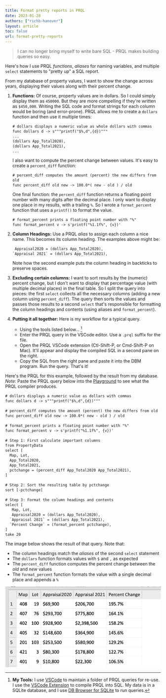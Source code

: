 ```yaml
---
title: Format pretty reports in PRQL
date: 2023-01-28
authors: ["richb-hanover"]
layout: article
toc: false
url: format-pretty-reports
---
```


> I can no longer bring myself to write bare SQL - PRQL makes building queries
> so easy.

Here's how I use PRQL _functions_, _aliases_ for naming variables, and multiple
`select` statements to "pretty up" a SQL report.

From my database of property values, I want to show the change across years,
displaying their values along with their percent change.

1. **Functions:** Of course, property values are in dollars. So I could simply
   display them as `450000`. But they are more compelling if they're written as
   `$450,000`. Writing the SQL code and format strings for each column would be
   boring (and error-prone). PRQL allows me to create a `dollars` function and
   then use it multiple times:

   ```prql
   # dollars displays a numeric value as whole dollars with commas
   func dollars d -> s"""printf("$%,d",{d})"""
   ...
   (dollars App_Total2020),
   (dollars App_Total2021),
   ...
   ```

   I also want to compute the percent change between values. It's easy to create
   a `percent_diff` function:

   ```prql
   # percent_diff computes the amount (percent) the new differs from old
   func percent_diff old new -> 100.0*( new - old ) / old
   ```

   One final function: the `percent_diff` function returns a floating point
   number with many digits after the decimal place. I only want to display one
   place in my results, with a trailing `%`. So I wrote a `format_percent`
   function that uses a `printf()` to format the value.

   ```prql
   # format_percent prints a floating point number with "%"
   func format_percent v -> s'printf("%1.1f%", {v})'
   ```

2. **Column Headings:** Use a PRQL _alias_ to assign each column a nice name.
   This becomes its column heading. The examples above might be:

   ```prql
    Appraisal2020 = (dollars App_Total2020),
   `Appraisal 2021` = (dollars App_Total2021),
   ```

   Note how the second example puts the column heading in backticks to preserve
   spaces.

3. **Excluding certain columns:** I want to sort results by the (numeric)
   percent change, but I don't want to display that percentage value (with
   multiple decimal places) in the final table. So I split the query into
   pieces: the first `select` collects all the necessary columns (adding a new
   column using `percent_diff`). The query then sorts the values and passes
   those results to a second `select` that's responsible for formatting the
   column headings and contents (using aliases and `format_percent`).

4. **Putting it all together:** Here is my workflow for a typical query.

   - Using the tools listed below... [^1]
   - Enter the PRQL query in the VSCode editor. Use a `.prql` suffix for the
     file.
   - Open the PRQL VSCode extension (Ctl-Shift-P, or Cmd-Shift-P on Mac). It'll
     appear and display the compiled SQL in a second pane on the right.
   - Copy the SQL from the right pane and paste it into the DBM program. Run the
     query. That's it!

Here's the PRQL for this example, followed by the result from my database.
_Note:_ Paste the PRQL query below into the
[Playground](https://prql-lang.org/playground/) to see what the PRQL compiler
produces.

```prql
# dollars displays a numeric value as dollars with commas
func dollars d -> s"""printf("$%,d",{d})"""

# percent_diff computes the amount (percent) the new differs from old
func percent_diff old new -> 100.0*( new - old ) / old

# format_percent prints a floating point number with "%"
func format_percent v -> s'printf("%1.1f%", {v})'

# Step 1: First calculate important columns
from PropertyData
select [
  Map, Lot,
  App_Total2020,
  App_Total2021,
  pctchange = (percent_diff App_Total2020 App_Total2021),
]

# Step 2: Sort the resulting table by pctchange
sort [-pctchange]

# Step 3: Format the column headings and contents
select [
   Map, Lot,
   Appraisal2020 = (dollars App_Total2020),
  `Appraisal 2021` = (dollars App_Total2021),
  `Percent Change` = (format_percent pctchange),
]
take 20
```

The image below shows the result of that query. Note that:

- The column headings match the _aliases_ of the second `select` statement
- The `dollars` function formats values with `$` and `,` as expected
- The `percent_diff` function computes the percent change between the _old_ and
  _new_ values
- The `format_percent` function formats the value with a single decimal place
  and appends a `%`

![First rows](./query_result.png)

[^1]:
    **My Tools:** I use [VSCode](https://code.visualstudio.com/) to maintain a
    folder of PRQL queries for re-use. I use the
    [VSCode Extension](https://marketplace.visualstudio.com/items?itemName=PRQL-lang.prql-vscode)
    to compile PRQL into SQL. My data is in a SQLite database, and I use
    [DB Browser for SQLite](https://sqlitebrowser.org/) to run queries.

